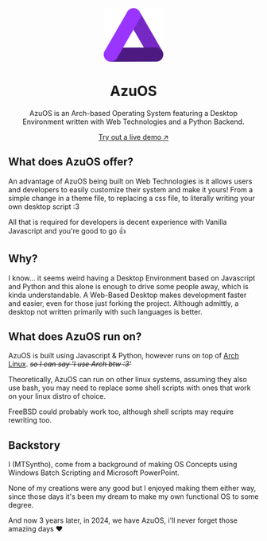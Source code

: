 <div align="center">
 <img width="120" alt="AzuOS: If it runs on the Web, it runs on AzuOS" src="assets/logo.svg">
	<h1>AzuOS</h1>
	<p>AzuOS is an Arch-based Operating System featuring a Desktop Environment written with Web Technologies and a Python Backend.</p>
	<a href='https://azusystem.github.io/AzuOS'>Try out a live demo ↗</a>
</div>

## What does AzuOS offer?
An advantage of AzuOS being built on Web Technologies is it allows users and developers to easily customize their system and make it yours!
From a simple change in a theme file, to replacing a css file, to literally writing your own desktop script :3

All that is required for developers is decent experience with Vanilla Javascript and you're good to go 👍

## Why?
I know... it seems weird having a Desktop Environment based on Javascript and Python and this alone is enough to drive some people away, which is kinda understandable.
A Web-Based Desktop makes development faster and easier, even for those just forking the project. Although admittly, a desktop not written primarily with such languages is better.

## What does AzuOS run on?
AzuOS is built using Javascript & Python, however runs on top of [Arch Linux](https://archlinux.net). _~~so I can say 'I use Arch btw :3'~~_

Theoretically, AzuOS can run on other linux systems, assuming they also use bash, you may need to replace some shell scripts with ones that work on your linux distro of choice.

FreeBSD could probably work too, although shell scripts may require rewriting too.

## Backstory
I (MTSyntho), come from a background of making OS Concepts using Windows Batch Scripting and Microsoft PowerPoint.

None of my creations were any good but I enjoyed making them either way, since those days it's been my dream to make my own functional OS to some degree.

And now 3 years later, in 2024, we have AzuOS, i'll never forget those amazing days ❤️

